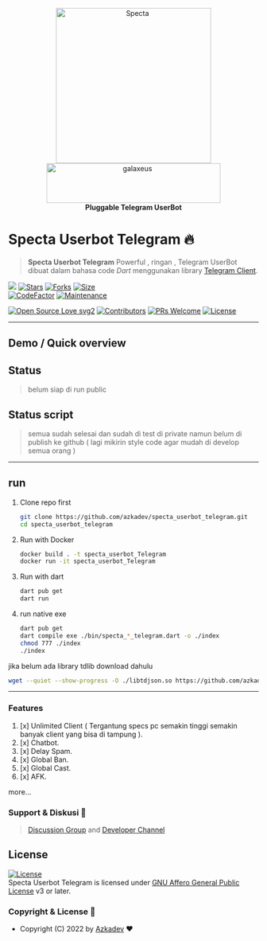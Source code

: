 <p align="center">
    <a href="https://github.com/azkadev">
        <img src="https://telegra.ph/file/e90bdeab8390b8c0d9df2.png" alt="Specta"
            width="312"
            height="312">
    </a>
    <br>
    <a href="https://youtube.com/c/galaxeus">
        <img
            src="https://raw.githubusercontent.com/azkadev/azkadev/main/assets/images/powered_galaxeus.png"
            alt="galaxeus"
            width="350"
            height="80"
        >
    </a>
    <br>
    <b>Pluggable Telegram UserBot</b>
    <br>
</p>
 

# Specta Userbot Telegram 🔥

> **Specta Userbot Telegram** Powerful , ringan , Telegram UserBot dibuat dalam bahasa code _Dart_ menggunakan library [Telegram Client](https://github.com/azkadev/telegram_client).


[![](https://img.shields.io/badge/specta_userbot_telegram-v0.0-darkgreen)](#)
[![Stars](https://img.shields.io/github/stars/azkadev/specta_userbot_telegram?style=flat-square&color=yellow)](https://github.com/azkadev/specta_userbot_telegram/stargazers)
[![Forks](https://img.shields.io/github/forks/azkadev/specta_userbot_telegram?style=flat-square&color=orange)](https://github.com/azkadev/specta_userbot_telegram/fork)
[![Size](https://img.shields.io/github/repo-size/azkadev/specta_userbot_telegram?style=flat-square&color=green)](https://github.com/azkadev/specta_userbot_telegram/)  
[![CodeFactor](https://www.codefactor.io/repository/github/azkadev/specta_userbot_telegram/badge/main)](https://www.codefactor.io/repository/github/azkadev/specta_userbot_telegram/overview/main)
[![Maintenance](https://img.shields.io/badge/Maintained%3F-yes-green.svg)](https://github.com/azkadev/specta_userbot_telegram/graphs/commit-activity)
<!-- [![Docker Pulls](https://img.shields.io/docker/pulls/azkadev/specta_userbot_telegram?style=flat-square)](https://img.shields.io/docker/pulls/azkadev/specta_userbot_telegram?style=flat-square)    -->
[![Open Source Love svg2](https://badges.frapsoft.com/os/v2/open-source.svg?v=103)](https://github.com/azkadev/specta_userbot_telegram)
[![Contributors](https://img.shields.io/github/contributors/azkadev/specta_userbot_telegram?style=flat-square&color=green)](https://github.com/azkadev/specta_userbot_telegram/graphs/contributors)
[![PRs Welcome](https://img.shields.io/badge/PRs-welcome-brightgreen.svg?style=flat-square)](https://makeapullrequest.com)
[![License](https://img.shields.io/badge/License-AGPL-blue)](https://github.com/azkadev/specta_userbot_telegram/blob/main/LICENSE)   
<!-- [![Sparkline](https://stars.medv.io/azkadev/specta_userbot_telegram.svg)](https://stars.medv.io/azkadev/specta_userbot_telegram) -->
----

## Demo / Quick overview

## Status
> belum siap di run public

## Status script
> semua sudah selesai dan sudah di test di private namun belum di publish ke github ( lagi mikirin style code agar mudah di develop semua orang )

---
## run

1. Clone repo first
   ```bash
   git clone https://github.com/azkadev/specta_userbot_telegram.git
   cd specta_userbot_telegram
   ```

2. Run with Docker
   ```bash
   docker build . -t specta_userbot_Telegram
   docker run -it specta_userbot_Telegram
   ```
3. Run with dart
   ```bash
   dart pub get
   dart run
   ```

4. run native exe
    ```bash
    dart pub get
    dart compile exe ./bin/specta_*_telegram.dart -o ./index
    chmod 777 ./index
    ./index
    ```

jika belum ada library tdlib download dahulu
```bash
wget --quiet --show-progress -O ./libtdjson.so https://github.com/azkadev/telegram_client/releases/download/v2022.10.13.02.09.21/libtdjson.so.1.8.7
```
---

### Features

1. [x] Unlimited Client ( Tergantung specs pc semakin tinggi semakin banyak client yang bisa di tampung ).
2. [x] Chatbot.
3. [x] Delay Spam.
4. [x] Global Ban.
5. [x] Global Cast.
6. [x] AFK.

more...

### Support & Diskusi 👥

> [Discussion Group](https://t.me/developer_base_ground) and [Developer Channel](https://t.me/azkadev)



## License
[![License](https://www.gnu.org/graphics/agplv3-155x51.png)](LICENSE)   
Specta Userbot Telegram is licensed under [GNU Affero General Public License](https://www.gnu.org/licenses/agpl-3.0.en.html) v3 or later.


### Copyright & License 👮

* Copyright (C) 2022 by [Azkadev](https://github.com/azkadev) ❤️️